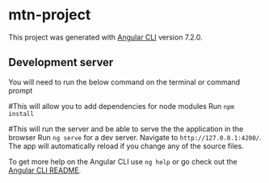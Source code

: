# mtn-project

This project was generated with [Angular CLI](https://github.com/angular/angular-cli) version 7.2.0.

## Development server
You will need to run the below command on the terminal or command prompt

#This will allow you to add dependencies for node modules
Run `npm install`

#This will run the server and be able to serve the the application in the browser
Run `ng serve` for a dev server. Navigate to `http://127.0.0.1:4200/`. 
The app will automatically reload if you change any of the source files.

To get more help on the Angular CLI use `ng help` or go check out the [Angular CLI README](https://github.com/angular/angular-cli/blob/master/README.md).
